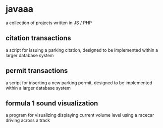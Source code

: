 # javaaa

a collection of projects written in JS / PHP

## citation transactions

a script for issuing a parking citation, designed to be implemented within a larger database system

## permit transactions

a script for inserting a new parking permit, designed to be implemented within a larger database system

## formula 1 sound visualization

a program for visualizing displaying current volume level using a racecar driving across a track
